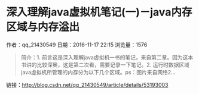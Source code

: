 # 深入理解java虚拟机笔记(一)－java内存区域与内存溢出
作者：qq_21430549
日期：2016-11-17 22:15
浏览量：1576
> 简介：1. 前言这是深入理解java虚拟机一书的笔记，来自第二章。因为这本书讲的比较深奥，这是第二次看，需要记录一下笔记。2. 运行时数据区域java虚拟机所管理的内存分为以下几个区域。ps：图片来自网络2...

 链接：http://blog.csdn.net/qq_21430549/article/details/53193003
